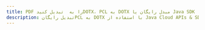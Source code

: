 ---title: PDF را به  تبدیل کنیدDOTX، PCL به DOTX مبدل رایگان یا Java SDKdescription: تبدیل رایگانPCL به DOTX با استفاده از Java Cloud APIs & SDK همچنین اسناد PDF را در Cloud ایجاد، ویرایش و رندر کنید.---